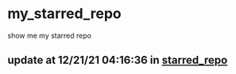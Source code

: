 # my_starred_repo
show me my starred repo

update at 12/21/21 04:16:36 in [starred_repo](./index.html)
---

